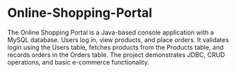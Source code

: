 # Online-Shopping-Portal
The Online Shopping Portal is a Java-based console application with a MySQL database. Users log in, view products, and place orders. It validates login using the Users table, fetches products from the Products table, and records orders in the Orders table. The project demonstrates JDBC, CRUD operations, and basic e-commerce functionality.
